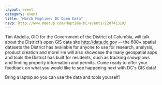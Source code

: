 ```yaml
---
layout: event
category: event
title: "March Maptime: DC Open Data"
rsvp: http://www.meetup.com/Maptime-DC/events/220741310/
---
```


Tim Abdella, GIO for the Government of the District of Columbia, will talk about the District’s open GIS data site http://data.dc.gov -- the 600+ spatial datasets the District has available for anyone to use for research, analysis, product creation and more! He will also showcase the many geospatial apps and tools the District has built for residents, such as tracking snowplows and finding property information and permits. Come ready to offer your feedback on what you would like to see happening next with DC's GIS data!

Bring a laptop so you can use the data and tools yourself!
